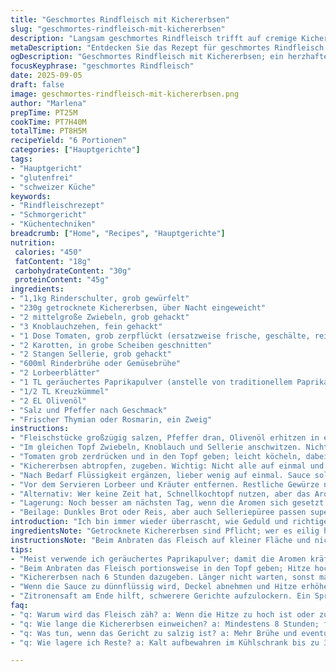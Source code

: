 ```yaml
---
title: "Geschmortes Rindfleisch mit Kichererbsen"
slug: "geschmortes-rindfleisch-mit-kichererbsen"
description: "Langsam geschmortes Rindfleisch trifft auf cremige Kichererbsen; ein Rezept ohne Nüsse, Milchprodukte, Gluten und Eier. Acht Stunden Schmorzeit, zart und aromatisch. Ein Gericht, das seine Tiefe durch langsames Kochen entwickelt und mit Kichererbsen auf eine sättigende Art ergänzt wird. Ideal für Hauptgänge, die man vorbereiten kann. Varianten mit Lamm oder extra Gewürzen möglich. Die Zubereitung verlangt Geduld, belohnt jedoch mit intensiven Aromen und perfekter Textur."
metaDescription: "Entdecken Sie das Rezept für geschmortes Rindfleisch mit Kichererbsen; zart, aromatisch und perfekt für Vorratshaltung."
ogDescription: "Geschmortes Rindfleisch mit Kichererbsen; ein herzhaftes Gericht, das mit Geduld und Liebe zubereitet wird."
focusKeyphrase: "geschmortes Rindfleisch"
date: 2025-09-05
draft: false
image: geschmortes-rindfleisch-mit-kichererbsen.png
author: "Marlena"
prepTime: PT25M
cookTime: PT7H40M
totalTime: PT8H5M
recipeYield: "6 Portionen"
categories: ["Hauptgerichte"]
tags:
- "Hauptgericht"
- "glutenfrei"
- "schweizer Küche"
keywords:
- "Rindfleischrezept"
- "Schmorgericht"
- "Küchentechniken"
breadcrumb: ["Home", "Recipes", "Hauptgerichte"]
nutrition: 
 calories: "450"
 fatContent: "18g"
 carbohydrateContent: "30g"
 proteinContent: "45g"
ingredients:
- "1,1kg Rinderschulter, grob gewürfelt"
- "230g getrocknete Kichererbsen, über Nacht eingeweicht"
- "2 mittelgroße Zwiebeln, grob gehackt"
- "3 Knoblauchzehen, fein gehackt"
- "1 Dose Tomaten, grob zerpflückt (ersatzweise frische, geschälte, reife Tomaten)"
- "2 Karotten, in grobe Scheiben geschnitten"
- "2 Stangen Sellerie, grob gehackt"
- "600ml Rinderbrühe oder Gemüsebrühe"
- "2 Lorbeerblätter"
- "1 TL geräuchertes Paprikapulver (anstelle von traditionellem Paprika, für besondere Tiefe)"
- "1/2 TL Kreuzkümmel"
- "2 EL Olivenöl"
- "Salz und Pfeffer nach Geschmack"
- "Frischer Thymian oder Rosmarin, ein Zweig"
instructions:
- "Fleischstücke großzügig salzen, Pfeffer dran, Olivenöl erhitzen in einem schweren Topf. Gut anbraten, bis sie rundherum dunkel sind. Das gibt den intensiven Geschmack, nicht zu früh wenden; warten bis die Oberfläche sich löst. Aus dem Topf nehmen und beiseite stellen."
- "Im gleichen Topf Zwiebeln, Knoblauch und Sellerie anschwitzen. Nicht zu braun werden lassen, soll glasig sein und süß riechen. Karotten dazu, kurz mitbraten. Paprikapulver und Kreuzkümmel gleich mit reinsieben, damit sie im Öl aufploppen und ihre Aromen entfalten."
- "Tomaten grob zerdrücken und in den Topf geben; leicht köcheln, dabei umrühren, bis die Sauce beginnt, dicklich zu sein. Zurück mit dem Fleisch reintun, die Brühe angießen—achte darauf, das Fleisch gerade bedeckt. Lorbeerblätter und Kräuter zugeben. Deckel halb drauf, kleine Hitze."
- "Kichererbsen abtropfen, zugeben. Wichtig: Nicht alle auf einmal und nicht zu früh. Nach ungefähr 6 Stunden, wenn das Fleisch schon weich ist, aber noch Biss hat. Sonst matschig. Alles zusammen weiter schmoren lassen, bis die Kichererbsen weich sind. Das dauert nochmal 1 bis 1,5 Stunden."
- "Nach Bedarf Flüssigkeit ergänzen, lieber wenig auf einmal. Sauce sollte dicklich und samtig werden, nicht suppig. Währenddessen abschmecken, bei Bedarf Salz und Pfeffer ergänzen."
- "Vor dem Servieren Lorbeer und Kräuter entfernen. Restliche Gewürze nochmal denken; ein Spritzer Zitronensaft kann die Schwere aufheben, falls gewünscht."
- "Alternativ: Wer keine Zeit hat, Schnellkochtopf nutzen, aber das Aroma wird nicht voll wie langsam geschmort. Dann Kichererbsen vorgekocht verwenden, Einsparung von Zeit, aber die Textur verändert sich."
- "Lagerung: Noch besser am nächsten Tag, wenn die Aromen sich gesetzt haben. Richtiges Aufwärmen bei niedriger Temperatur, damit das Fleisch nicht trocken wird."
- "Beilage: Dunkles Brot oder Reis, aber auch Selleriepüree passen super."
introduction: "Ich bin immer wieder überrascht, wie Geduld und richtige Technik ein einfaches Stück Rind in etwas verwandeln, das fast von selbst zerfällt, während die Kichererbsen eine angenehme nussige Note und Textur ins Spiel bringen. Kein schnelles Rezept, eher langsam und mit Bedacht; die lange Schmorzeit erlaubt jeder Zutat, sich voll zu entfalten. Ich setzte statt normalem Paprikapulver gern geräucherten ein. Ein Wandel, der für Tiefe sorgt. Lamm funktioniert auch, aber Rind ist diese alltägliche Verlässlichkeit. Zwischen dem Anbraten, dem sanften Schmoren und den letzten Minuten, in denen die Sauce eindickt, gibt die Küchenduft den Puls vor: herzhaft, ein bisschen süßlich, verlockend."
ingredientsNote: "Getrocknete Kichererbsen sind Pflicht; wer es eilig hat, nimmt vorgekochte, aber Achtung—sie verändern stark die Textur. Rinderschulter eignet sich besser als Filet, trotz mehr Bindegewebe. Schmoren macht’s weich, Filet trocknet aus. Den Lorbeer und frische Kräuter nie vergessen—sie sind kleine Aromenspieler, die Hintergrund halten. Tomaten gebe ich gern aus der Dose, wenn es nicht die Saison ist, aber frische können das Gericht lebendiger machen. Ein guter Trick ist das Anrösten der Gewürze in Öl vor dem Schmorprozess; damit entfalten sie mehr Kraft. Andernfalls kann das Ergebnis langweilig werden. Brühwürfel lieber durch echten Fond ersetzen oder selbst kochen, das schmeckt man immer. Öl zum Anbraten darf ruhig kräftig sein, ansonsten zäh wird das Fleisch."
instructionsNote: "Beim Anbraten das Fleisch auf kleiner Fläche und nicht zu früh wenden—sonst kein schöner Röstaromen-Deckel. Flüssigkeit jetzt nicht einfach zu ersetzen versuchen, sonst wird der Geschmack verwässert. Deckel halb drauflassen, so entkommt ein bisschen Dampf und die Soße reduziert langsam. Kichererbsen nie zu früh, sonst zerfallen sie. Gleich weißt du, wenn sie fertig sind: angenehm bissfest, nicht mehlig oder matschig. Immer wieder kosten, nicht auf Zeit warten. Die Sauce soll leicht dick und glänzend sein, ohne zu säuerlich zu werden. Tipp: Nach dem Entfernen der Lorbeerblätter kann ein Spritzer Zitrone oder Essig helfen, die Tiefe zu heben, wenn das Gericht zu schwer wirkt. Wenn es zu trocken wird, ein bisschen Brühe ergänzen, aber mit Maß. Lagertipp: Einfrieren möglich, passt gut zu Suppen und Eintöpfen, allerdings dann die Kichererbsen separat einfrieren, wenn man sie frisch mag."
tips:
- "Meist verwende ich geräuchertes Paprikapulver; damit die Aromen kräftiger werden. Gewürze anrösten hilft, ihre volle Kraft zu entfalten. Achte darauf, nicht zu lange zu rösten; sonst bitter."
- "Beim Anbraten das Fleisch portionsweise in den Topf geben; Hitze hoch, damit sich die Röstaromen gut entwickeln. Wenden erst, wenn sie sich leicht lösen. Das gibt Tiefe in den Geschmack."
- "Kichererbsen nach 6 Stunden dazugeben. Länger nicht warten, sonst matschig. Wenn sie bissfest sind, erst dann rein ins Gericht. Sicherstellen, dass sie gleichmäßig verteilt sind."
- "Wenn die Sauce zu dünnflüssig wird, Deckel abnehmen und Hitze erhöhen. So kann die Flüssigkeit schneller reduzieren. Immer wieder umrühren, um Anbrennen zu vermeiden; das gibt unschöne Aromen."
- "Zitronensaft am Ende hilft, schwerere Gerichte aufzulockern. Ein Spritzer kann wahre Wunder wirken. Auch ein bisschen hochwertiger Essig gibt frische Akzente, bedenken."
faq:
- "q: Warum wird das Fleisch zäh? a: Wenn die Hitze zu hoch ist oder zu kurz gegart wird. Langsam garen bei niedriger Temperatur macht's zart."
- "q: Wie lange die Kichererbsen einweichen? a: Mindestens 8 Stunden; falls nicht, schnelle Methode: kurz kochen und dann einweichen. So werden sie schneller weich."
- "q: Was tun, wenn das Gericht zu salzig ist? a: Mehr Brühe und eventuell etwas Süßes, wie Karotten, können helfen. Achte auf die Balance."
- "q: Wie lagere ich Reste? a: Kalt aufbewahren im Kühlschrank bis zu 3 Tage. Einfrieren funktioniert gut; Kichererbsen separat einfrieren, falls frisch gewünscht."

---
```

